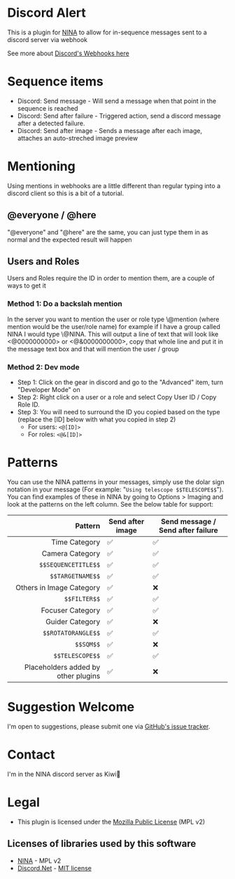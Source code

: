 ﻿# Discord Alert

This is a plugin for [NINA](https://nighttime-imaging.eu) to allow for in-sequence messages sent to a discord server via webhook

See more about [Discord's Webhooks here](https://support.discord.com/hc/en-us/articles/228383668-Intro-to-Webhooks)

# Sequence items

- Discord: Send message - Will send a message when that point in the sequence is reached
- Discord: Send after failure - Triggered action, send a discord message after a detected failure.
- Discord: Send after image - Sends a message after each image, attaches an auto-streched image preview

# Mentioning

Using mentions in webhooks are a little different than regular typing into a discord client so this is a bit of a tutorial.

## @everyone / @here

"@everyone" and "@here" are the same, you can just type them in as normal and the expected result will happen

## Users and Roles

Users and Roles require the ID in order to mention them, are a couple of ways to get it

### Method 1: Do a backslah mention

In the server you want to mention the user or role type \\@mention (where mention would be the user/role name) for example if I have a group called NINA I would type \\@NINA.
This will output a line of text that will look like <@0000000000> or <@&0000000000>, copy that whole line and put it in the message text box and that will mention the user / group

### Method 2: Dev mode

- Step 1: Click on the gear in discord and go to the "Advanced" item, turn "Developer Mode" on
- Step 2: Right click on a user or a role and select Copy User ID / Copy Role ID.
- Step 3: You will need to surround the ID you copied based on the type (replace the [ID] below with what you copied in step 2)
    - For users: `<@[ID]>`
    - For roles: `<@&[ID]>`

# Patterns

You can use the NINA patterns in your messages, simply use the dolar sign notation in your message (For example: "`Using telescope $$TELESCOPE$$`").  You can find examples of these in NINA by going to Options > Imaging and look at the patterns on the left column.
See the below table for support:

| Pattern | Send after image | Send message / Send after failure |
|-------------:|------------------|-----------------------------------|
|Time Category|✅|✅|
|Camera Category|✅|✅|
|`$$SEQUENCETITLE$$`|✅|✅|
|`$$TARGETNAME$$`|✅|✅|
|Others in Image Category|✅|❌|
|`$$FILTER$$`|✅|✅|
|Focuser Category|✅|✅|
|Guider Category|✅|❌|
|`$$ROTATORANGLE$$`|✅|✅|
|`$$SQM$$`|✅|❌|
|`$$TELESCOPE$$`|✅|✅|
|Placeholders added by other plugins|✅|❌|

# Suggestion Welcome

I'm open to suggestions, please submit one via [GitHub's issue tracker](https://github.com/FlyingKiwis/Nina.DiscordAlert/issues).

# Contact

I'm in the NINA discord server as Kiwi🥝

# Legal

- This plugin is licensed under the [Mozilla Public License](https://www.mozilla.org/en-US/MPL/2.0/) (MPL v2)

## Licenses of libraries used by this software

- [NINA](https://bitbucket.org/Isbeorn/nina/src/master/LICENSE.txt) - MPL v2
- [Discord.Net](https://github.com/discord-net/Discord.Net/blob/dev/LICENSE) - [MIT license](https://choosealicense.com/licenses/mit/)